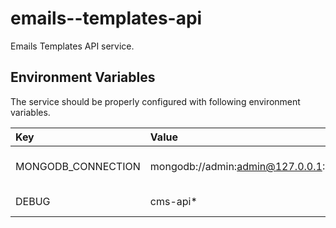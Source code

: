 # emails--templates-api
Emails Templates API service.

## Environment Variables
The service should be properly configured with following environment variables.

Key | Value | Description
:-- | :-- | :-- 
MONGODB_CONNECTION | mongodb://admin:admin@127.0.0.1:27017/cms | MongoDB connection string.
DEBUG | cms-api* | Enable debugging.
